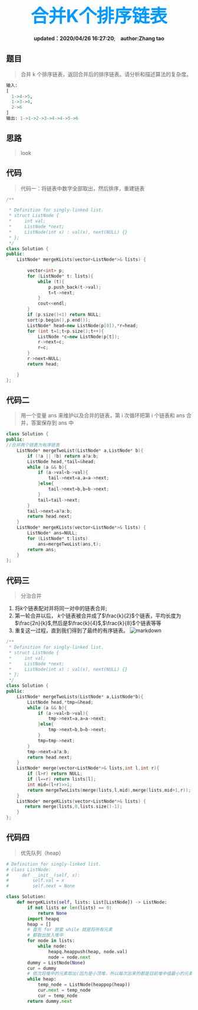 <center>

# <font color=#0099ff size=72>合并K个排序链表</font>

**updated：2020/04/26 16:27:20**;
**&nbsp; &nbsp;author:Zhang tao**
</center>

## 题目

> 合并 k 个排序链表，返回合并后的排序链表。请分析和描述算法的复杂度。
```python
输入:
[
  1->4->5,
  1->3->4,
  2->6
]
输出: 1->1->2->3->4->4->5->6
```
## 思路

> look

## 代码


> 代码一：将链表中数字全部取出，然后排序，重建链表
```c++
/**

 * Definition for singly-linked list.
 * struct ListNode {
 *     int val;
 *     ListNode *next;
 *     ListNode(int x) : val(x), next(NULL) {}
 * };
 */
class Solution {
public:
    ListNode* mergeKLists(vector<ListNode*>& lists) {
       
        vector<int> p;
        for (ListNode* t: lists){
            while (t){
                p.push_back(t->val);
                t=t->next;
            }
            cout<<endl;
        }
        if (p.size()<1) return NULL;
        sort(p.begin(),p.end());
        ListNode* head=new ListNode(p[0]),*r=head;
        for (int t=1;t<p.size();t++){
            ListNode *c=new ListNode(p[t]);
            r->next=c;
            r=c;
        }
        r->next=NULL;
        return head;

    }
};
```

## 代码二

> 用一个变量 ans 来维护以及合并的链表，第 i 次循环把第 i 个链表和 ans 合并，答案保存到 ans 中
```c++
class Solution {
public:
//合并两个链表为有序链表
    ListNode* mergeTwoList(ListNode* a,ListNode* b){
        if (!a || !b) return a?a:b;
        ListNode head,*tail=&head;
        while (a && b){
            if (a->val<b->val){
                tail->next=a,a=a->next;
            }else{
                tail->next=b,b=b->next;
            }
            tail=tail->next;
        }
        tail->next=a?a:b;
        return head.next;
    }
    ListNode* mergeKLists(vector<ListNode*>& lists) {
        ListNode* ans=NULL;
        for (ListNode* t:lists)
            ans=mergeTwoList(ans,t);
        return ans;
    }
};
```

## 代码三
> 分治合并

1. 将$k$个链表配对并将同一对中的链表合并;
2. 第一轮合并以后， $k$个链表被合并成了$\frac{k}{2}$个链表，平均长度为$\frac{2n}{k}$,然后是$\frac{k}{4}$,$\frac{k}{8}$个链表等等
3. 重复这一过程，直到我们得到了最终的有序链表。
![markdown](https://pic.leetcode-cn.com/6f70a6649d2192cf32af68500915d84b476aa34ec899f98766c038fc9cc54662-image.png "markdown")

```c++
/**
 * Definition for singly-linked list.
 * struct ListNode {
 *     int val;
 *     ListNode *next;
 *     ListNode(int x) : val(x), next(NULL) {}
 * };
 */
class Solution {
public:
    ListNode* mergeTwoLists(ListNode* a,ListNode*b){
        ListNode head,*tmp=&head;
        while (a && b){
            if (a->val<b->val){
                tmp->next=a,a=a->next;
            }else{
                tmp->next=b,b=b->next;
            }
            tmp=tmp->next;
        }
        tmp->next=a?a:b;
        return head.next;
    }
    ListNode* merge(vector<ListNode*>& lists,int l,int r){
        if (l>r) return NULL;
        if (l==r) return lists[l];
        int mid=(l+r)>>1;
        return mergeTwoLists(merge(lists,l,mid),merge(lists,mid+1,r));
    }
    ListNode* mergeKLists(vector<ListNode*>& lists) {
       return merge(lists,0,lists.size()-1);
    }
};
```

## 代码四

> 优先队列（heap）
> 
```python
# Definition for singly-linked list.
# class ListNode:
#     def __init__(self, x):
#         self.val = x
#         self.next = None

class Solution:
    def mergeKLists(self, lists: List[ListNode]) -> ListNode:
        if not lists or len(lists) == 0:
            return None
        import heapq
        heap = []
        # 首先 for 嵌套 while 就是将所有元素
        # 都取出放入堆中
        for node in lists:
            while node:
                heapq.heappush(heap, node.val)
                node = node.next
        dummy = ListNode(None)
        cur = dummy
        # 依次将堆中的元素取出(因为是小顶堆，所以每次出来的都是目前堆中值最小的元素），然后重新构建一个列表返回
        while heap:
            temp_node = ListNode(heappop(heap))
            cur.next = temp_node
            cur = temp_node
        return dummy.next

```